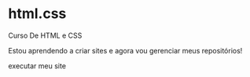 # html.css
Curso De HTML e CSS

Estou aprendendo a criar sites e agora vou gerenciar meus repositórios!

 <a hef="https://roger-2008.github.io/html.css/desafio02/index.html">executar meu site</a>
